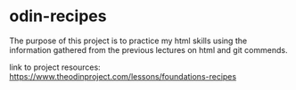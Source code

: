 # odin-recipes
The purpose of this project is to practice my html skills using the information gathered from the previous lectures on html and git commends. 

link to project resources: https://www.theodinproject.com/lessons/foundations-recipes


